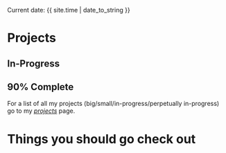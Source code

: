 Current date: {{ site.time | date_to_string }}

# Projects

## In-Progress

## 90% Complete

For a list of all my projects (big/small/in-progress/perpetually in-progress) go to my *[projects](/projects.html)* page.

# Things you should go check out
